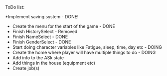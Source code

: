 ToDo list:

*Implement saving system - DONE!


* Create the menu for the start of the game - DONE
* Finish HistorySelect - Removed
* Finish NameSelect - DONE
* Finish GenderSelect - DONE
* Start doing character variables like Fatigue, sleep, time, day etc - DOING
* Create the home where player will have multiple things to do - DOING
* Add info to the ASk state
* Add things in the house (equipment etc)
* Create job(s)


